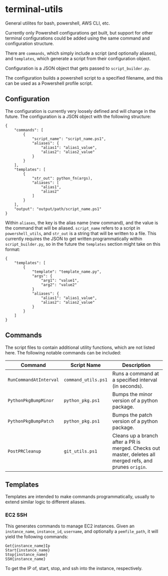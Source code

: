 # terminal-utils
General utilites for bash, powershell, AWS CLI, etc.

Currently only Powershell configurations get built, but support for other terminal configurations could be added using the same command and configuration structure.

There are `commands`, which simply include a script (and optionally aliases), and `templates`, which generate a script from their configuration object.

Configuration is a JSON object that gets passed to `script_builder.py`.

The configuration builds a powershell script to a specified filename, and this can be used as a Powershell profile script.

## Configuration
The configuration is currently very loosely defined and will change in the future.
The configuration is a JSON object with the following structure:

```
{
    "commands": [ 
        {
            "script_name": "script_name.ps1",
            "aliases": {
                "alias1": "alias1_value",
                "alias2": "alias2_value"
            }
        }
    ],
    "templates": [
        {
            "str_out": python_fn(args),
            "aliases": [
                "alias1",
                "alias2"
            ]
        }
    ],
    "output": "output/path/script_name.ps1"
}
```
Within `aliases`, the key is the alias name (new command), and the value is the command that will be aliased.
`script_name` refers to a script in `powershell_utils`, and `str_out` is a string that will be written to a file.
This currently requires the JSON to get written programmatically within `script_builder.py`, so in the future the `templates` section might take on this format:
```
{
    "templates": [
        {
            "template": "template_name.py",
            "args": {
                "arg1": "value1",
                "arg2": "value2"
            }
            "aliases": {
                "alias1": "alias1_value",
                "alias2": "alias2_value"
            }
        }
    ]
}
```

## Commands
The script files to contain additional utility functions, which are not listed here.
The following notable commands can be included:

[//]: # (Make a table)

| Command | Script Name | Description |
| ------- | ----------- | ----------- |
| `RunCommandAtInterval` | `command_utils.ps1` | Runs a command at a specified interval (in seconds). |
| `PythonPkgBumpMinor` | `python_pkg.ps1` | Bumps the minor version of a python package. |
| `PythonPkgBumpPatch` | `python_pkg.ps1` | Bumps the patch version of a python package. |
| `PostPRCleanup` | `git_utils.ps1` | Cleans up a branch after a PR is merged. Checks out master, deletes all merged refs, and prunes `origin`. |

## Templates
Templates are intended to make commands programmatically, usually to extend similar logic to different aliases.

### EC2 SSH
This generates commands to manage EC2 instances. Given an `instance_name`, `instance_id`, `username`, and optionally a `pemfile_path`, it will yield the following commands:
```
Get{instance_name}Ip
Start{instance_name}
Stop{instance_name}
SSH{instance_name}
```
To get the IP of, start, stop, and ssh into the instance, respectively.
